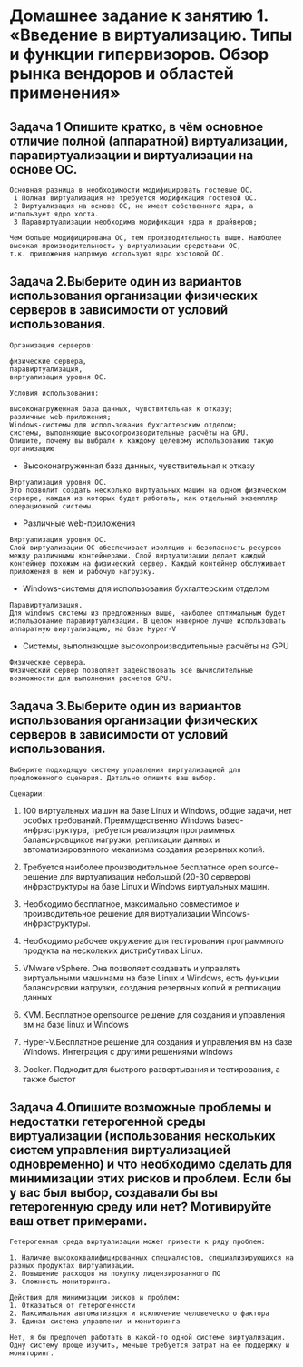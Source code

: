 # Домашнее задание к занятию 1. «Введение в виртуализацию. Типы и функции гипервизоров. Обзор рынка вендоров и областей применения»

## Задача 1 Опишите кратко, в чём основное отличие полной (аппаратной) виртуализации, паравиртуализации и виртуализации на основе ОС.
```
Основная разница в необходимости модифицировать гостевые ОС.
 1 Полная виртуализация не требуется модификация гостевой ОС.
 2 Виртуализация на основе ОС, не имеет собственного ядра, а использует ядро хоста.  
 3 Паравиртуализации необходима модификация ядра и драйверов;

Чем больше модифицирована ОС, тем производительность выше. Наиболее высокая производительность у виртуализации средствами ОС,
т.к. приложения напрямую используют ядро хостовой ОС.
```

## Задача 2.Выберите один из вариантов использования организации физических серверов в зависимости от условий использования.
```
Организация серверов:

физические сервера,
паравиртуализация,
виртуализация уровня ОС.

Условия использования:

высоконагруженная база данных, чувствительная к отказу;
различные web-приложения;
Windows-системы для использования бухгалтерским отделом;
системы, выполняющие высокопроизводительные расчёты на GPU.
Опишите, почему вы выбрали к каждому целевому использованию такую организацию
```

* Высоконагруженная база данных, чувствительная к отказу
```
Виртуализация уровня ОС.
Это позволит создать несколько виртуальных машин на одном физическом сервере, каждая из которых будет работать, как отдельный экземпляр операционной системы. 
```
* Различные web-приложения
```
Виртуализация уровня ОС.
Слой виртуализации ОС обеспечивает изоляцию и безопасность ресурсов между различными контейнерами. Слой виртуализации делает каждый контейнер похожим на физический сервер. Каждый контейнер обслуживает приложения в нем и рабочую нагрузку.

```

* Windows-системы для использования бухгалтерским отделом
```
Паравиртуализация. 
Для windows системы из предложенных выше, наиболее оптимальным будет использование паравиртуализации. В целом наверное лучше использовать аппаратную виртуализацию, на базе Hyper-V
```

* Системы, выполняющие высокопроизводительные расчёты на GPU
```
Физические сервера.
Физический сервер позволяет задействовать все вычислительные возможности для выполнения расчетов GPU.
```

## Задача 3.Выберите один из вариантов использования организации физических серверов в зависимости от условий использования.
```
Выберите подходящую систему управления виртуализацией для предложенного сценария. Детально опишите ваш выбор.

Сценарии:
```
1. 100 виртуальных машин на базе Linux и Windows, общие задачи, нет особых требований. Преимущественно Windows based-инфраструктура, требуется реализация программных балансировщиков нагрузки, репликации данных и автоматизированного механизма создания резервных копий.
2. Требуется наиболее производительное бесплатное open source-решение для виртуализации небольшой (20-30 серверов) инфраструктуры на базе Linux и Windows виртуальных машин.
3. Необходимо бесплатное, максимально совместимое и производительное решение для виртуализации Windows-инфраструктуры.
4. Необходимо рабочее окружение для тестирования программного продукта на нескольких дистрибутивах Linux.

1. VMware vSphere. Она позволяет создавать и управлять виртуальными машинами на базе Linux и Windows, есть функции балансировки нагрузки, создания резервных копий и репликации данных
2. KVM. Бесплатное opensource решение для создания и управления вм на базе linux и Windows
3. Hyper-V.Бесплатное  решение для создания и управления вм на базе  Windows. Интеграция с другими решениями windows
4. Docker. Подходит для быстрого развертывания и тестирования, а также быстот

## Задача 4.Опишите возможные проблемы и недостатки гетерогенной среды виртуализации (использования нескольких систем управления виртуализацией одновременно) и что необходимо сделать для минимизации этих рисков и проблем. Если бы у вас был выбор, создавали бы вы гетерогенную среду или нет? Мотивируйте ваш ответ примерами.

```
Гетерогенная среда виртуализации может привести к ряду проблем:

1. Наличие высококвалифицированных специалистов, специализирующихся на разных продуктах виртуализации.
2. Повышение расходов на покупку лицензированного ПО
3. Сложность мониторинга.

Действия для минимизации рисков и проблем:
1. Отказаться от гетерогенности
2. Максимальная автоматизация и исключение человеческого фактора
3. Единая система управления и мониторинга 

Нет, я бы предпочел работать в какой-то одной системе виртуализации. Одну систему проще изучить, меньше требуется затрат на ее поддержку и мониторинг.
```

